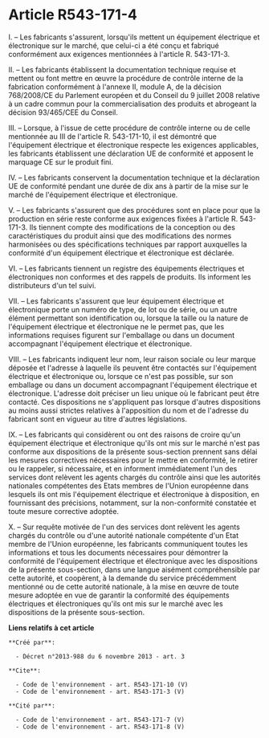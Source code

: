 # Article R543-171-4

I. – Les fabricants s'assurent, lorsqu'ils mettent un équipement électrique et électronique sur le marché, que celui-ci a été
conçu et fabriqué conformément aux exigences mentionnées à l'article R. 543-171-3.

II. – Les fabricants établissent la documentation technique requise et mettent ou font mettre en œuvre la procédure de
contrôle interne de la fabrication conformément à l'annexe II, module A, de la décision 768/2008/CE du Parlement européen et
du Conseil du 9 juillet 2008 relative à un cadre commun pour la commercialisation des produits et abrogeant la décision
93/465/CEE du Conseil.

III. – Lorsque, à l'issue de cette procédure de contrôle interne ou de celle mentionnée au III de l'article R. 543-171-10, il
est démontré que l'équipement électrique et électronique respecte les exigences applicables, les fabricants établissent une
déclaration UE de conformité et apposent le marquage CE sur le produit fini.

IV. – Les fabricants conservent la documentation technique et la déclaration UE de conformité pendant une durée de dix ans à
partir de la mise sur le marché de l'équipement électrique et électronique.

V. – Les fabricants s'assurent que des procédures sont en place pour que la production en série reste conforme aux exigences
fixées à l'article R. 543-171-3. Ils tiennent compte des modifications de la conception ou des caractéristiques du produit
ainsi que des modifications des normes harmonisées ou des spécifications techniques par rapport auxquelles la conformité d'un
équipement électrique et électronique est déclarée.

VI. – Les fabricants tiennent un registre des équipements électriques et électroniques non conformes et des rappels de
produits. Ils informent les distributeurs d'un tel suivi.

VII. – Les fabricants s'assurent que leur équipement électrique et électronique porte un numéro de type, de lot ou de série,
ou un autre élément permettant son identification ou, lorsque la taille ou la nature de l'équipement électrique et
électronique ne le permet pas, que les informations requises figurent sur l'emballage ou dans un document accompagnant
l'équipement électrique et électronique.

VIII. – Les fabricants indiquent leur nom, leur raison sociale ou leur marque déposée et l'adresse à laquelle ils peuvent
être contactés sur l'équipement électrique et électronique ou, lorsque ce n'est pas possible, sur son emballage ou dans un
document accompagnant l'équipement électrique et électronique. L'adresse doit préciser un lieu unique où le fabricant peut
être contacté. Ces dispositions ne s'appliquent pas lorsque d'autres dispositions au moins aussi strictes relatives à
l'apposition du nom et de l'adresse du fabricant sont en vigueur au titre d'autres législations.

IX. – Les fabricants qui considèrent ou ont des raisons de croire qu'un équipement électrique et électronique qu'ils ont mis
sur le marché n'est pas conforme aux dispositions de la présente sous-section prennent sans délai les mesures correctives
nécessaires pour le mettre en conformité, le retirer ou le rappeler, si nécessaire, et en informent immédiatement l'un des
services dont relèvent les agents chargés du contrôle ainsi que les autorités nationales compétentes des Etats membres de
l'Union européenne dans lesquels ils ont mis l'équipement électrique et électronique à disposition, en fournissant des
précisions, notamment, sur la non-conformité constatée et toute mesure corrective adoptée.

X. – Sur requête motivée de l'un des services dont relèvent les agents chargés du contrôle ou d'une autorité nationale
compétente d'un Etat membre de l'Union européenne, les fabricants communiquent toutes les informations et tous les documents
nécessaires pour démontrer la conformité de l'équipement électrique et électronique avec les dispositions de la présente
sous-section, dans une langue aisément compréhensible par cette autorité, et coopèrent, à la demande du service précédemment
mentionné ou de cette autorité nationale, à la mise en œuvre de toute mesure adoptée en vue de garantir la conformité des
équipements électriques et électroniques qu'ils ont mis sur le marché avec les dispositions de la présente sous-section.

**Liens relatifs à cet article**

	**Créé par**:

	  - Décret n°2013-988 du 6 novembre 2013 - art. 3

	**Cite**:

	  - Code de l'environnement - art. R543-171-10 (V)
	  - Code de l'environnement - art. R543-171-3 (V)

	**Cité par**:

	  - Code de l'environnement - art. R543-171-7 (V)
	  - Code de l'environnement - art. R543-171-8 (V)
